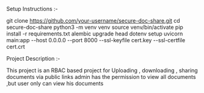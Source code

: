 Setup Instructions :-

git clone https://github.com/your-username/secure-doc-share.git
cd secure-doc-share
python3 -m venv venv
source venv/bin/activate
pip install -r requirements.txt
alembic upgrade head
dotenv setup
uvicorn main:app --host 0.0.0.0 --port 8000 --ssl-keyfile cert.key --ssl-certfile cert.crt

Project Description :-

This project is an RBAC based project for 
Uploading , downloading , sharing documents via public links
admin has the permission to view all documents ,but user only can view his documents

